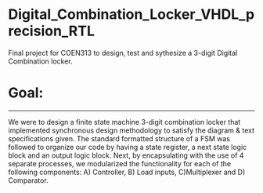 # Digital_Combination_Locker_VHDL_precision_RTL

Final project for COEN313 to design, test and sythesize a 3-digit Digital Combination locker. 

# Goal:
----
We were to design a finite state machine 3-digit combination locker that implemented
synchronous design methodology to satisfy the diagram & text specifications given. The
standard formatted structure of a FSM was followed to organize our code by having a state
register, a next state logic block and an output logic block. Next, by encapsulating with the use
of 4 separate processes, we modularized the functionality for each of the following components:
A) Controller, B) Load inputs, C)Multiplexer and D) Comparator.
